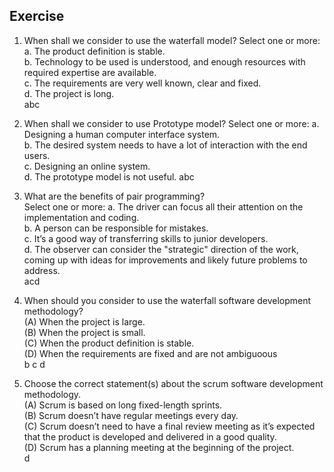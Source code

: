 ## Exercise
1. When shall we consider to use the waterfall model?
Select one or more:
a. The product definition is stable.  
b. Technology to be used is understood, and enough resources with required expertise are available.  
c. The requirements are very well known, clear and fixed.  
d. The project is long.  
abc

2. When shall we consider to use Prototype model?
Select one or more:
a. Designing a human computer interface system.  
b. The desired system needs to have a lot of interaction with the end users.  
c. Designing an online system.  
d. The prototype model is not useful.
abc  

3. What are the benefits of pair programming?  
Select one or more:
a. The driver can focus all their attention on the implementation and coding.  
b. A person can be responsible for mistakes.  
c. It’s a good way of transferring skills to junior developers.  
d. The observer can consider the "strategic" direction of the work, coming up with ideas for improvements and likely future problems to address.  
acd

4. When should you consider to use the waterfall software development
methodology?  
(A) When the project is large.  
(B) When the project is small.  
(C) When the product definition is stable.  
(D) When the requirements are fixed and are not ambiguoous  
b c d

5. Choose the correct statement(s) about the scrum software development
methodology.  
(A) Scrum is based on long fixed-length sprints.  
(B) Scrum doesn’t have regular meetings every day.  
(C) Scrum doesn’t need to have a final review meeting as it’s expected that the
product is developed and delivered in a good quality.  
(D) Scrum has a planning meeting at the beginning of the project.  
d
